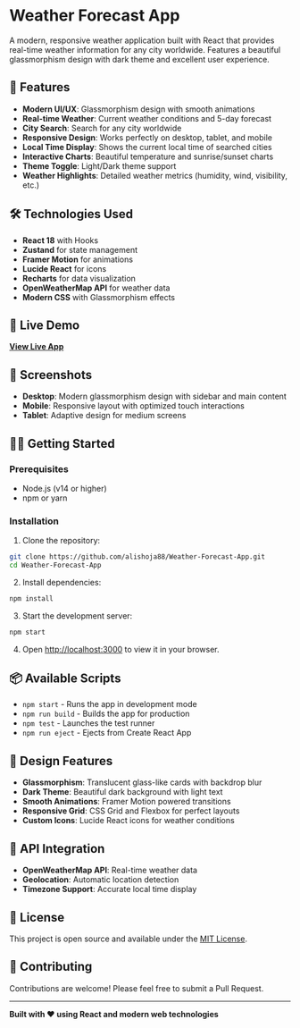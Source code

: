 # Weather Forecast App

A modern, responsive weather application built with React that provides real-time weather information for any city worldwide. Features a beautiful glassmorphism design with dark theme and excellent user experience.

## 🌟 Features

- **Modern UI/UX**: Glassmorphism design with smooth animations
- **Real-time Weather**: Current weather conditions and 5-day forecast
- **City Search**: Search for any city worldwide
- **Responsive Design**: Works perfectly on desktop, tablet, and mobile
- **Local Time Display**: Shows the current local time of searched cities
- **Interactive Charts**: Beautiful temperature and sunrise/sunset charts
- **Theme Toggle**: Light/Dark theme support
- **Weather Highlights**: Detailed weather metrics (humidity, wind, visibility, etc.)

## 🛠️ Technologies Used

- **React 18** with Hooks
- **Zustand** for state management
- **Framer Motion** for animations
- **Lucide React** for icons
- **Recharts** for data visualization
- **OpenWeatherMap API** for weather data
- **Modern CSS** with Glassmorphism effects

## 🚀 Live Demo

**[View Live App](https://weather-forecast-app-wheat.vercel.app/)**

## 📱 Screenshots

- **Desktop**: Modern glassmorphism design with sidebar and main content
- **Mobile**: Responsive layout with optimized touch interactions
- **Tablet**: Adaptive design for medium screens

## 🏃‍♂️ Getting Started

### Prerequisites

- Node.js (v14 or higher)
- npm or yarn

### Installation

1. Clone the repository:
```bash
git clone https://github.com/alishoja88/Weather-Forecast-App.git
cd Weather-Forecast-App
```

2. Install dependencies:
```bash
npm install
```

3. Start the development server:
```bash
npm start
```

4. Open [http://localhost:3000](http://localhost:3000) to view it in your browser.

## 📦 Available Scripts

- `npm start` - Runs the app in development mode
- `npm run build` - Builds the app for production
- `npm test` - Launches the test runner
- `npm run eject` - Ejects from Create React App

## 🎨 Design Features

- **Glassmorphism**: Translucent glass-like cards with backdrop blur
- **Dark Theme**: Beautiful dark background with light text
- **Smooth Animations**: Framer Motion powered transitions
- **Responsive Grid**: CSS Grid and Flexbox for perfect layouts
- **Custom Icons**: Lucide React icons for weather conditions

## 🔧 API Integration

- **OpenWeatherMap API**: Real-time weather data
- **Geolocation**: Automatic location detection
- **Timezone Support**: Accurate local time display

## 📄 License

This project is open source and available under the [MIT License](LICENSE).

## 🤝 Contributing

Contributions are welcome! Please feel free to submit a Pull Request.

---

**Built with ❤️ using React and modern web technologies**
